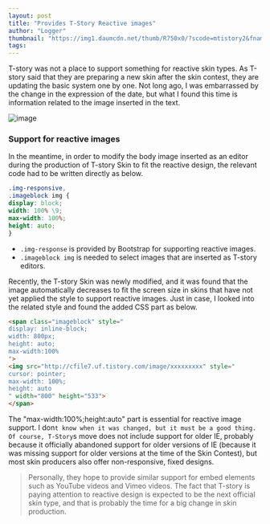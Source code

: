 ```yaml
---
layout: post
title: "Provides T-Story Reactive images"
author: "Logger"
thumbnail: "https://img1.daumcdn.net/thumb/R750x0/?scode=mtistory2&fname=https%3A%2F%2Ft1.daumcdn.net%2Fcfile%2Ftistory%2F252D9449562FE7F231"
tags: 
---
```



T-story was not a place to support something for reactive skin types. As T-story said that they are preparing a new skin after the skin contest, they are updating the basic system one by one. Not long ago, I was embarrassed by the change in the expression of the date, but what I found this time is information related to the image inserted in the text.

![image](https://t1.daumcdn.net/cfile/tistory/252D9449562FE7F231)

### Support for reactive images

In the meantime, in order to modify the body image inserted as an editor during the production of T-story Skin to fit the reactive design, the relevant code had to be written directly as below.

```css
.img-responsive,
.imageblock img {
display: block;
width: 100% \9;
max-width: 100%;
height: auto;
}

```

- `.img-response` is provided by Bootstrap for supporting reactive images.
- `.imageblock img` is needed to select images that are inserted as T-story editors.

Recently, the T-story Skin was newly modified, and it was found that the image automatically decreases to fit the screen size in skins that have not yet applied the style to support reactive images. Just in case, I looked into the related style and found the added CSS part as below.

```html
<span class="imageblock" style="
display: inline-block;
width: 800px;
height: auto;
max-width:100%
">
<img src="http://cfile7.uf.tistory.com/image/xxxxxxxxx" style="
cursor: pointer;
max-width: 100%;
height: auto
" width="800" height="533">
</span>

```

The "max-width:100%;height:auto" part is essential for reactive image support. I don`t know when it was changed, but it must be a good thing. Of course, T-Story`s move does not include support for older IE, probably because it officially abandoned support for older versions of IE (because it was missing support for older versions at the time of the Skin Contest), but most skin producers also offer non-responsive, fixed designs.

> Personally, they hope to provide similar support for embed elements such as YouTube videos and Vimeo videos. The fact that T-story is paying attention to reactive design is expected to be the next official skin type, and that is probably the time for a big change in skin production.